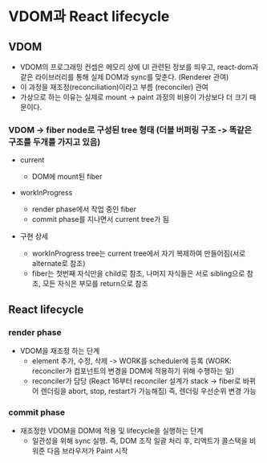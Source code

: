 # VDOM과 React lifecycle

## VDOM

- VDOM의 프로그래밍 컨셉은 메모리 상에 UI 관련된 정보를 띄우고, react-dom과 같은 라이브러리를 통해 실제 DOM과 sync를 맞춘다. (Renderer 관여)
- 이 과정을 재조정(reconciliation)이라고 부름 (reconciler) 관여
- 가상으로 하는 이유는 실제로 mount -> paint 과정의 비용이 가상보다 더 크기 때문이다.

### VDOM -> fiber node로 구성된 tree 형태 (더블 버퍼링 구조 -> 똑같은 구조를 두개를 가지고 있음)

- current
  - DOM에 mount된 fiber
- workInProgress

  - render phase에서 작업 중인 fiber
  - commit phase를 지나면서 current tree가 됨

- 구현 상세
  - workInProgress tree는 current tree에서 자기 복제하여 만들어짐(서로 alternate로 참조)
  - fiber는 첫번째 자식만을 child로 참조, 나머지 자식들은 서로 sibling으로 참조, 모든 자식은 부모를 return으로 참조

## React lifecycle

### render phase

- VDOM을 재조정 하는 단계
  - element 추가, 수정, 삭제 -> WORK를 scheduler에 등록 (WORK: reconciler가 컴포넌트의 변경을 DOM에 적용하기 위해 수행하는 일)
  - reconciler가 담당 (React 16부터 reconciler 설계가 stack -> fiber로 바뀌어 렌더링을 abort, stop, restart가 가능해짐) 즉, 렌더링 우선순위 변경 가능

### commit phase

- 재조정한 VDOM을 DOM에 적용 및 lifecycle을 실행하는 단계
  - 일관성을 위해 sync 실행. 즉, DOM 조작 일괄 처리 후, 리액트가 콜스택을 비워준 다음 브라우저가 Paint 시작
